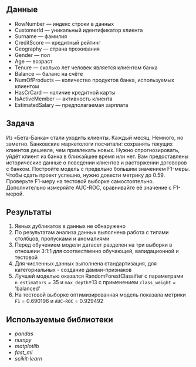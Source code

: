 ## Данные

- RowNumber — индекс строки в данных
- CustomerId — уникальный идентификатор клиента
- Surname — фамилия
- CreditScore — кредитный рейтинг
- Geography — страна проживания
- Gender — пол
- Age — возраст
- Tenure — сколько лет человек является клиентом банка
- Balance — баланс на счёте
- NumOfProducts — количество продуктов банка, используемых клиентом
- HasCrCard — наличие кредитной карты
- IsActiveMember — активность клиента
- EstimatedSalary — предполагаемая зарплата

## Задача

Из «Бета-Банка» стали уходить клиенты. Каждый месяц. Немного, но заметно. Банковские маркетологи посчитали: сохранять текущих клиентов дешевле, чем привлекать новых.
Нужно спрогнозировать, уйдёт клиент из банка в ближайшее время или нет. Вам предоставлены исторические данные о поведении клиентов и расторжении договоров с банком. 
Постройте модель с предельно большим значением F1-меры. Чтобы сдать проект успешно, нужно довести метрику до 0.59. Проверьте F1-меру на тестовой выборке самостоятельно.
Дополнительно измеряйте AUC-ROC, сравнивайте её значение с F1-мерой.

## Результаты

1. Явных дубликатов в данных не обнаружено
0. По результатам анализа данных выполнена работа с типами столбцов, пропусками и аномалиями
0. Перед обучением модели датасет разделен на три выборки в отношеии 3:1:1 для соотвественно обучающей, валидационной и тестовой
0. Для численных данных выполнена стандартизация, для категориальных - создание дамми-признаков
0. Лучшей моделью оказался RandomForestClassifier с параметрами `n_estimators` = 35 и `max_depth`=13 с применением `class_weight` = 'balanced'
0. На тестовой выборке оптимизированная модель показала метрики `F1` = 0.690196 и `AUC-ROC` = 0.929492

## Используемые библиотеки
- *pandas*
- *numpy* 
- *matplotlib*
- *fast_ml*
- *scikit-learn* 
